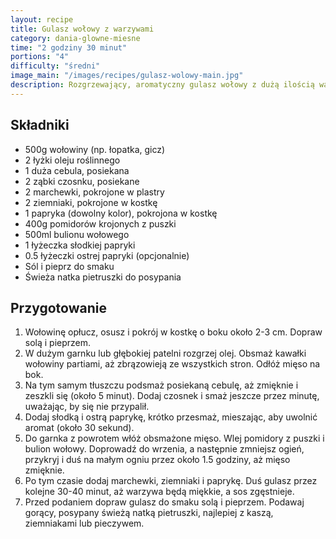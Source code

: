 ```yaml
---
layout: recipe
title: Gulasz wołowy z warzywami
category: dania-glowne-miesne
time: "2 godziny 30 minut"
portions: "4"
difficulty: "średni"
image_main: "/images/recipes/gulasz-wolowy-main.jpg"
description: Rozgrzewający, aromatyczny gulasz wołowy z dużą ilością warzyw, idealny na chłodne dni.
---
```


## Składniki

* 500g wołowiny (np. łopatka, gicz)
* 2 łyżki oleju roślinnego
* 1 duża cebula, posiekana
* 2 ząbki czosnku, posiekane
* 2 marchewki, pokrojone w plastry
* 2 ziemniaki, pokrojone w kostkę
* 1 papryka (dowolny kolor), pokrojona w kostkę
* 400g pomidorów krojonych z puszki
* 500ml bulionu wołowego
* 1 łyżeczka słodkiej papryki
* 0.5 łyżeczki ostrej papryki (opcjonalnie)
* Sól i pieprz do smaku
* Świeża natka pietruszki do posypania

## Przygotowanie

1.  Wołowinę opłucz, osusz i pokrój w kostkę o boku około 2-3 cm. Dopraw solą i pieprzem.
2.  W dużym garnku lub głębokiej patelni rozgrzej olej. Obsmaż kawałki wołowiny partiami, aż zbrązowieją ze wszystkich stron. Odłóż mięso na bok.
3.  Na tym samym tłuszczu podsmaż posiekaną cebulę, aż zmięknie i zeszkli się (około 5 minut). Dodaj czosnek i smaż jeszcze przez minutę, uważając, by się nie przypalił.
4.  Dodaj słodką i ostrą paprykę, krótko przesmaż, mieszając, aby uwolnić aromat (około 30 sekund).
5.  Do garnka z powrotem włóż obsmażone mięso. Wlej pomidory z puszki i bulion wołowy. Doprowadź do wrzenia, a następnie zmniejsz ogień, przykryj i duś na małym ogniu przez około 1.5 godziny, aż mięso zmięknie.
6.  Po tym czasie dodaj marchewki, ziemniaki i paprykę. Duś gulasz przez kolejne 30-40 minut, aż warzywa będą miękkie, a sos zgęstnieje.
7.  Przed podaniem dopraw gulasz do smaku solą i pieprzem. Podawaj gorący, posypany świeżą natką pietruszki, najlepiej z kaszą, ziemniakami lub pieczywem.
